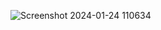 ![Screenshot 2024-01-24 110634](https://github.com/ant0n-grachev/Watermelon/assets/156110424/fac75e86-f2e8-4eb9-a272-d15dff5a7fbf)
